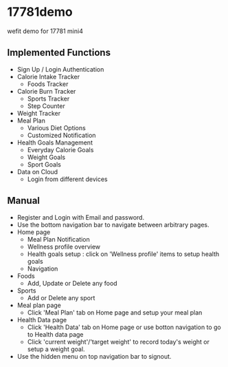# 17781demo
wefit demo for 17781 mini4

## Implemented Functions
- Sign Up / Login Authentication
- Calorie Intake Tracker
  - Foods Tracker
- Calorie Burn Tracker
  - Sports Tracker
  - Step Counter
- Weight Tracker
- Meal Plan
  - Various Diet Options
  - Customized Notification
- Health Goals Management
  - Everyday Calorie Goals
  - Weight Goals
  - Sport Goals
- Data on Cloud
  - Login from different devices

## Manual
- Register and Login with Email and password.
- Use the bottom navigation bar to navigate between arbitrary pages.
- Home page
  - Meal Plan Notification
  - Wellness profile overview
  - Health goals setup : click on 'Wellness profile' items to setup health goals
  - Navigation
- Foods
  - Add, Update or Delete any food
- Sports
  - Add or Delete any sport
- Meal plan page
  - Click 'Meal Plan' tab on Home page and setup your meal plan
- Health Data page
  - Click 'Health Data' tab on Home page or use botton navigation to go to Health data page
  - Click 'current weight'/'target weight' to record today's weight or setup a weight goal.
- Use the hidden menu on top navigation bar to signout.
